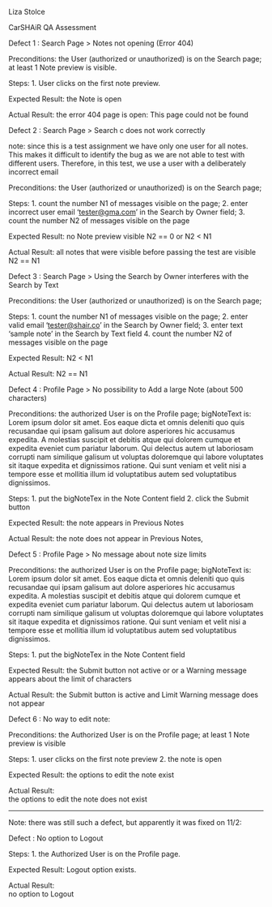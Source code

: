 Liza Stolce

CarSHAiR QA Assessment


Defect 1 :  Search Page > Notes not opening (Error 404)

Preconditions: 
	the User (authorized or unauthorized) is on the Search page;
	at least 1 Note preview is visible.

Steps: 
	1. User clicks on the first note preview.

Expected Result: 
	the Note is open

Actual Result:
	the error 404 page is open: This page could not be found


Defect 2 :  Search Page > Search c does not work correctly

note: since this is a test assignment we have only one user for all notes. This makes it difficult to identify the bug as we are not able to test with different users. Therefore, in this test, we use a user with a deliberately incorrect email


Preconditions: 
	the User (authorized or unauthorized) is on the Search page;
	
Steps: 
	1. count the number N1 of messages visible on the page;
	2. enter incorrect user email ‘tester@gma.com’  in the Search by Owner field;
	3. count the number N2 of messages visible on the page

Expected Result: 
	no Note preview visible
	N2 == 0 or N2 < N1

Actual Result:
	all notes that were visible before passing the test are visible
	N2 == N1


Defect 3 :  Search Page > Using the Search by Owner interferes with the Search by Text

Preconditions: 
	the User (authorized or unauthorized) is on the Search page;
	
Steps: 
	1. count the number N1 of messages visible on the page;
	2. enter valid email ‘tester@shair.co’  in the Search by Owner field;
	3. enter text ‘sample note’ in the Search by Text field
	4. count the number N2 of messages visible on the page

Expected Result: 
	N2 < N1

Actual Result:
	N2 == N1


Defect 4 :  Profile Page > No possibility to Add a large Note (about 500 characters)

Preconditions: 
	the authorized User is on the Profile page;
	bigNoteText is:  
Lorem ipsum dolor sit amet. Eos eaque dicta et omnis deleniti quo quis recusandae qui ipsam galisum aut dolore asperiores hic accusamus expedita. A molestias suscipit et debitis atque qui dolorem cumque et expedita eveniet cum pariatur laborum. Qui delectus autem ut laboriosam corrupti nam similique galisum ut voluptas doloremque qui labore voluptates sit itaque expedita et dignissimos ratione. Qui sunt veniam et velit nisi a tempore esse et mollitia illum id voluptatibus autem sed voluptatibus dignissimos.
	
Steps: 
	1. put the bigNoteTex in the Note Content field
	2. click the Submit button
	
Expected Result: 
	the note appears in Previous Notes

Actual Result:
	the note does not appear in Previous Notes, 

Defect 5 :  Profile Page > No message about note size limits

Preconditions: 
	the authorized User is on the Profile page;
	bigNoteText is:  
Lorem ipsum dolor sit amet. Eos eaque dicta et omnis deleniti quo quis recusandae qui ipsam galisum aut dolore asperiores hic accusamus expedita. A molestias suscipit et debitis atque qui dolorem cumque et expedita eveniet cum pariatur laborum. Qui delectus autem ut laboriosam corrupti nam similique galisum ut voluptas doloremque qui labore voluptates sit itaque expedita et dignissimos ratione. Qui sunt veniam et velit nisi a tempore esse et mollitia illum id voluptatibus autem sed voluptatibus dignissimos.

Steps: 
	1. put the bigNoteTex in the Note Content field

Expected Result: 
	the Submit button not active 
	or or a Warning message appears about the limit of characters

Actual Result:
	the Submit button is active
	and Limit Warning message does not appear


Defect 6 :   No way to edit note:

Preconditions: 
	the Authorized User is on the Profile page;
	at least 1 Note preview is visible

Steps:
	1. user clicks on the first note preview
	2. the note is open

Expected Result: 
	the options to edit the note exist

Actual Result:  
	the options to edit the note does not exist


--------------------------------------------

Note: there was still such a defect, but apparently it was fixed on 11/2:

Defect :   No option to Logout

Steps: 
	1. the Authorized User is on the Profile page.

Expected Result: 
	Logout option exists.

Actual Result:  
	no option to Logout

